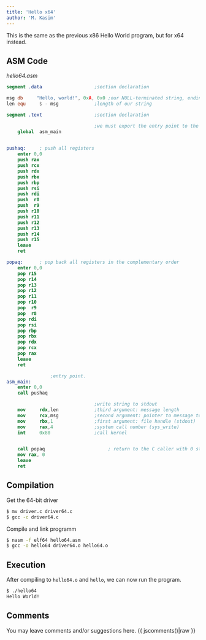 ```yaml
---
title: 'Hello x64'
author: 'M. Kasim'
---
```


This is the same as the previous x86 Hello World program, but for x64 instead.

## ASM Code

_hello64.asm_
```NASM
segment .data                   ;section declaration

msg db     "Hello, world!", 0xA, 0x0 ;our NULL-terminated string, ending with 0xA (lf) or 0xD (CR)
len equ     $ - msg             ;length of our string

segment .text                   ;section declaration

                                ;we must export the entry point to the ELF linker or loader
    global  asm_main
	

pushaq:		; push all registers
    enter 0,0
    push rax
    push rcx
    push rdx
    push rbx
    push rbp
    push rsi
    push rdi
    push  r8
    push  r9
    push r10
    push r11
    push r12
    push r13
    push r14
    push r15
    leave
    ret

popaq:		; pop back all registers in the complementary order
    enter 0,0
    pop r15
    pop r14
    pop r13
    pop r12
    pop r11
    pop r10
    pop  r9
    pop  r8
    pop rdi    
    pop rsi    
    pop rbp    
    pop rbx    
    pop rdx    
    pop rcx
    pop rax
    leave
    ret

		        ;entry point.
asm_main:
    enter 0,0
    call pushaq

                                ;write string to stdout
    mov     rdx,len             ;third argument: message length
    mov     rcx,msg             ;second argument: pointer to message to write
    mov     rbx,1               ;first argument: file handle (stdout)
    mov     rax,4               ;system call number (sys_write)
    int     0x80                ;call kernel


    call popaq                       ; return to the C caller with 0 status, sets rax 0, but C will only receive eax part as returning `int`
    mov rax, 0
    leave
    ret
```

## Compilation

Get the 64-bit driver
``` bash
$ mv driver.c driver64.c
$ gcc -c driver64.c
```

Compile and link programm
``` bash
$ nasm -f elf64 hello64.asm
$ gcc -o hello64 driver64.o hello64.o
```

## Execution
After compiling to `hello64.o` and `hello`, we can now run the program.

``` bash
$ ./hello64
Hello World!
```


## Comments
You may leave comments and/or suggestions here.
{{ jscomments()|raw }}